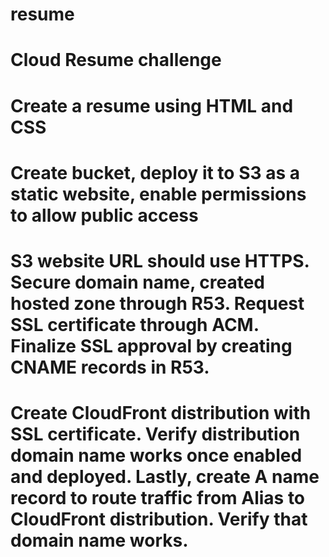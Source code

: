 # resume

# Cloud Resume challenge

# Create a resume using HTML and CSS

# Create bucket, deploy it to S3 as a static website, enable permissions to allow public access

# S3 website URL should use HTTPS. Secure domain name, created hosted zone through R53. Request SSL certificate through ACM. Finalize SSL approval by creating CNAME records in R53.

# Create CloudFront distribution with SSL certificate. Verify distribution domain name works once enabled and deployed. Lastly, create A name record to route traffic from Alias to CloudFront distribution. Verify that domain name works.
